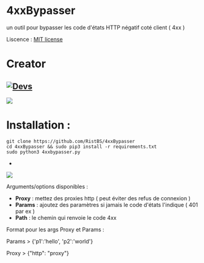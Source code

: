 # 4xxBypasser
un outil pour bypasser les code d'états HTTP négatif coté client ( 4xx )

Liscence : [MIT license](LICENSE)

Creator
=
[![Devs](https://img.shields.io/badge/Made_By-RistBS-blue.svg)]() 
-
<img src="https://contributors-img.web.app/image?repo=RistBS/GeckoSec" />

Installation :
=
    git clone https://github.com/RistBS/4xxBypasser
    cd 4xxBypasser && sudo pip3 install -r requirements.txt
    sudo python3 4xxbypasser.py
-
![](https://imgur.com/a/56X2tF4.png)

Arguments/options disponibles :

- __Proxy__ : mettez des proxies http ( peut éviter des refus de connexion )
- __Params__ : ajoutez des paramètres si jamais le code d'états l'indique ( 401 par ex )
- __Path__ : le chemin qui renvoie le code 4xx

Format pour les args Proxy et Params :  

Params > {'p1':'hello', 'p2':'world'}

Proxy > {"http": "proxy"}

